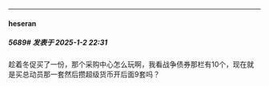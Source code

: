 ﻿
*****

####  heseran  
##### 5689#       发表于 2025-1-2 22:31

趁着冬促买了一份，那个采购中心怎么玩啊，我看战争债券那栏有10个，现在就是买总动员那一套然后攒超级货币开后面9套吗？

